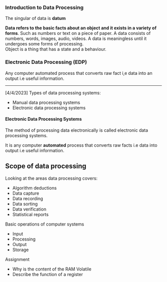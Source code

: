 ### Introduction to Data Processing

The singular of data is **datum**

**Data refers to the basic facts about an object and it exists in a variety of forms**.
Such as numbers or text on a piece of paper. 
A data consists of numbers, words, images, audio, videos. 
A data is meaningless until it undergoes some forms of processing. 	
Object is a thing that has a state and a behaviour.


### Electronic Data Processing (EDP)
Any computer automated process that converts raw fact i,e data into an output i.e useful information. 

---
[4/4/2023]
Types of data processing systems:
- Manual data processing systems
- Electronic data processing systems

#### Electronic Data Processing Systems

The method of processing data electronically is called electronic data processing systems.

It is any computer **automated** process that converts raw facts i.e data into output i.e useful information. 

## Scope of data processing
Looking at the areas data processing covers:
- Algorithm deductions
- Data capture
- Data recording
- Data sorting
- Data verification
- Statistical reports

Basic operations of computer systems
- Input
- Processing
- Output
- Storage

Assignment
- Why is the content of the RAM Volatile
- Describe the function of a register 